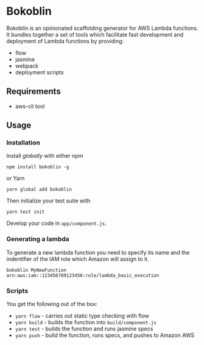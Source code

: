 # Bokoblin
Bokoblin is an opinionated scaffolding generator for AWS Lambda functions. It bundles together a set of tools which facilitate fast development and deployment of Lambda functions by providing:
- flow
- jasmine
- webpack
- deployment scripts

## Requirements
- aws-cli tool

## Usage

### Installation
Install _globally_ with either npm
```
npm install bokoblin -g
```
or Yarn
```
yarn global add bokoblin
```
Then initialize your test suite with

```
yarn test init
```

Develop your code in `app/component.js`.

### Generating a lambda
To generate a new lambda function you need to specify its name and the indentifier of the IAM role which Amazon will assign to it.
```
bokoblin MyNewFunction arn:aws:iam::123456789123456:role/lambda_basic_execution
```

### Scripts
You get the following out of the box:
- `yarn flow` - carries out static type checking with flow
- `yarn build` - builds the function into `build/component.js`
- `yarn test` - builds the function and runs jasmine specs
- `yarn push` - build the function, runs specs, and pushes to Amazon AWS
